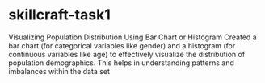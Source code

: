 # skillcraft-task1
Visualizing Population Distribution Using Bar Chart or Histogram
Created a bar chart (for categorical variables like gender) and a histogram
(for continuous variables like age) to effectively visualize the distribution of population demographics.
This helps in understanding patterns and imbalances within the data set 
